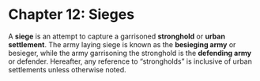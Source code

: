 # Chapter 12: Sieges

A **siege** is an attempt to capture a garrisoned **stronghold** or **urban settlement**. The army laying siege is known as the **besieging army** or besieger, while the army garrisoning the stronghold is the **defending army** or defender. Hereafter, any reference to “strongholds” is inclusive of urban settlements unless otherwise noted.

